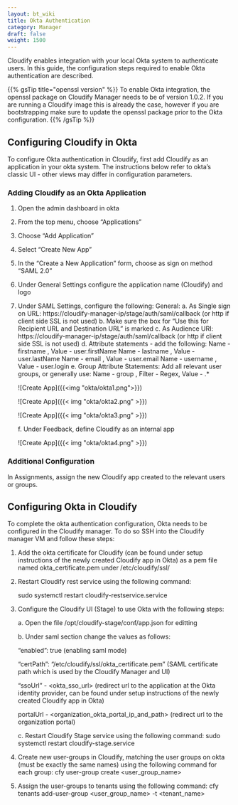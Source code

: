 ```yaml
---
layout: bt_wiki
title: Okta Authentication
category: Manager
draft: false
weight: 1500
---
```


Cloudify enables integration with your local Okta system to authenticate users. In this guide, the configuration steps required to enable Okta authentication are described.

{{% gsTip title="openssl version" %}}
To enable Okta integration, the openssl package on Cloudify Manager needs to be of version 1.0.2. If you are running a Cloudify image this is already the case, however if you are bootstrapping make sure to update the openssl package prior to the Okta configuration.
{{% /gsTip %}}

## Configuring Cloudify in Okta 
To configure Okta authentication in Cloudify, first add Cloudify as an application in your okta system. The instructions below refer to okta’s classic UI - other views may differ in configuration parameters.

### Adding Cloudify as an Okta Application
1. Open the admin dashboard in okta
2. From the top menu, choose “Applications”
3. Choose “Add Application”
4. Select “Create New App”
5. In the “Create a New Application” form, choose as sign on method “SAML 2.0”
6. Under General Settings configure the application name (Cloudify) and logo
7. Under SAML Settings, configure the following:
    General:
    a. As Single sign on URL: https://cloudify-manager-ip/stage/auth/saml/callback (or http if client side SSL is not used)
    b. Make sure the box for “Use this for Recipient URL and Destination URL” is marked
    c. As Audience URI: https://cloudify-manager-ip/stage/auth/saml/callback (or http if client side SSL is not used)
    d. Attribute statements - add the following:
    Name - firstname , Value - user.firstName
    Name - lastname , Value - user.lastName
    Name - email , Value - user.email
    Name - username , Value - user.login
    e. Group Attribute Statements:
    Add all relevant user groups, or generally use: 
    Name - group , Filter - Regex, Value - .*
    
    ![Create App]({{<img "okta/okta1.png">}})

    ![Create App]({{< img "okta/okta2.png" >}})

    ![Create App]({{< img "okta/okta3.png" >}})
    
    f. Under Feedback, define Cloudify as an internal app
    
    ![Create App]({{< img "okta/okta4.png" >}})

### Additional Configuration
In Assignments, assign the new Cloudify app created to the relevant users or groups.

## Configuring Okta in Cloudify
To complete the okta authentication configuration, Okta needs to be configured in the Cloudify manager. 
To do so SSH into the Cloudify manager VM and follow these steps:

1. Add the okta certificate for Cloudify (can be found under setup instructions of the newly created Cloudify app in Okta) as a pem file named okta_certificate.pem under /etc/cloudify/ssl/ 

2. Restart Cloudify rest service using the following command:

	sudo systemctl restart cloudify-restservice.service
3. Configure the Cloudify UI (Stage) to use Okta with the following steps:

    a. Open the file /opt/cloudify-stage/conf/app.json for editting
    
    b. Under saml section change the values as follows:
    
    “enabled”: true (enabling saml mode)
    
    “certPath”: “/etc/cloudify/ssl/okta_certificate.pem” (SAML certificate path which is used by the Cloudify Manager and UI)
    
    “ssoUrl” - <okta_sso_url> (redirect url to the application at the Okta identity provider, can be found under setup instructions of the newly created Cloudify app in Okta)
    
    portalUrl - <organization_okta_portal_ip_and_path> (redirect url to the organization portal)
    
    c. Restart Cloudify Stage service using the following command:
    sudo systemctl restart cloudify-stage.service
    
4. Create new user-groups in Cloudify, matching the user groups on okta (must be exactly the same names) using the following command for each group:
	cfy user-group create <user_group_name>
5. Assign the user-groups to tenants using the following command:
	cfy tenants add-user-group <user_group_name> -t <tenant_name>

